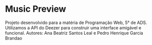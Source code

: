 # Music Preview
Projeto desenvolvido para a matéria de Programação Web, 5° de ADS. Utilizamos a API do Deezer para construir uma interface amigável e funcional.
Autores: Ana Beatriz Santos Leal e Pedro Henrique Garcia Brandao
